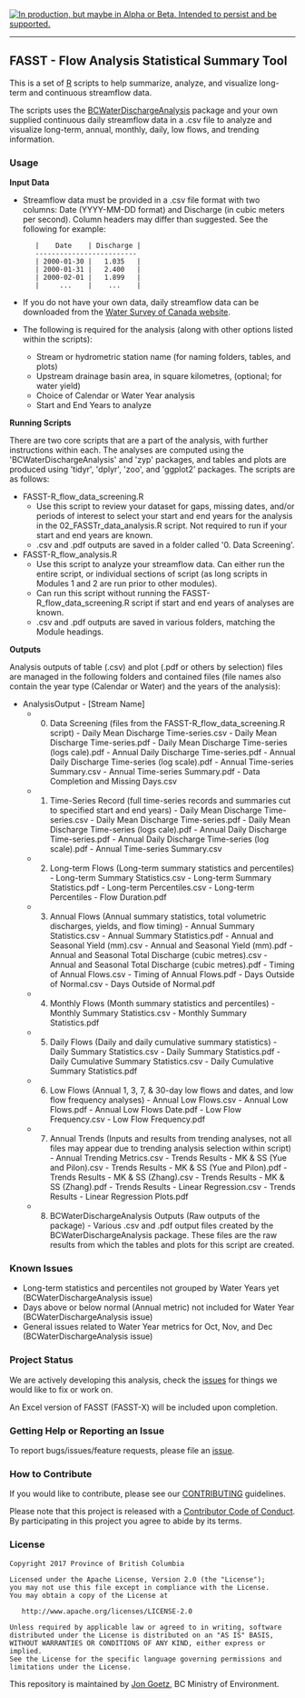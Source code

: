 <div id="devex-badge"><a rel="Exploration" href="https://github.com/BCDevExchange/docs/blob/master/discussion/projectstates.md"><img alt="In production, but maybe in Alpha or Beta. Intended to persist and be supported." style="border-width:0" src="https://assets.bcdevexchange.org/images/badges/exploration.svg" title="In production, but maybe in Alpha or Beta. Intended to persist and be supported." /></a></div>

---

## FASST - Flow Analysis Statistical Summary Tool

This is a set of [R](http://www.r-project.org) scripts to help summarize, analyze, and visualize long-term and continuous
streamflow data. 

The scripts uses the [BCWaterDischargeAnalysis](https://github.com/bcgov/BCWaterDischargeAnalysis/) package and 
your own supplied continuous daily streamflow data in a .csv file to analyze and visualize long-term, annual, monthly, daily, low flows, and trending information.


### Usage

**Input Data**

- Streamflow data must be provided in a .csv file format with two columns: Date (YYYY-MM-DD format) and Discharge (in cubic meters per second). Column headers may differ than suggested. See the following for example:

         |    Date    | Discharge |
         -------------------------
         | 2000-01-30 |   1.035   |
         | 2000-01-31 |   2.400   |
         | 2000-02-01 |   1.899   |
         |     ...    |    ...    |
                     
- If you do not have your own data, daily streamflow data can be downloaded from the 
  [Water Survey of Canada website](https://wateroffice.ec.gc.ca/search/historical_e.html).
  
- The following is required for the analysis (along with other options listed within the scripts):
    - Stream or hydrometric station name (for naming folders, tables, and plots)
    - Upstream drainage basin area, in square kilometres, (optional; for water yield)
    - Choice of Calendar or Water Year analysis
    - Start and End Years to analyze

**Running Scripts**

There are two core scripts that are a part of the analysis, with further instructions within each. The analyses are computed using the 'BCWaterDischargeAnalysis' and 'zyp' packages, and tables and plots are produced using 'tidyr', 'dplyr', 'zoo', and 'ggplot2' packages. The scripts are as follows:

- FASST-R_flow_data_screening.R
    - Use this script to review your dataset for gaps, missing dates, and/or periods of interest to select your start and end years for the analysis in the 02_FASSTr_data_analysis.R script. Not required to run if your start and end years are known.
    - .csv and .pdf outputs are saved in a folder called '0. Data Screening'.
- FASST-R_flow_analysis.R
    - Use this script to analyze your streamflow data. Can either run the entire script, or individual sections of script (as long scripts in Modules 1 and 2 are run prior to other modules).
    - Can run this script without running the FASST-R_flow_data_screening.R script if start and end years of analyses are known.
    - .csv and .pdf outputs are saved in various folders, matching the Module headings.

**Outputs**

Analysis outputs of table (.csv) and plot (.pdf or others by selection) files are managed in the following folders and contained files (file names also contain the year type (Calendar or Water) and the years of the analysis):

- AnalysisOutput - [Stream Name]
    - 0. Data Screening (files from the FASST-R_flow_data_screening.R script)
             - Daily Mean Discharge Time-series.csv
             - Daily Mean Discharge Time-series.pdf
             - Daily Mean Discharge Time-series (logs cale).pdf
             - Annual Daily Discharge Time-series.pdf
             - Annual Daily Discharge Time-series (log scale).pdf
             - Annual Time-series Summary.csv
             - Annual Time-series Summary.pdf
             - Data Completion and Missing Days.csv
    - 1. Time-Series Record (full time-series records and summaries cut to specified start and end years)
             - Daily Mean Discharge Time-series.csv
             - Daily Mean Discharge Time-series.pdf
             - Daily Mean Discharge Time-series (logs cale).pdf
             - Annual Daily Discharge Time-series.pdf
             - Annual Daily Discharge Time-series (log scale).pdf
             - Annual Time-series Summary.csv
    - 2. Long-term Flows (Long-term summary statistics and percentiles)
             - Long-term Summary Statistics.csv
             - Long-term Summary Statistics.pdf
             - Long-term Percentiles.csv
             - Long-term Percentiles - Flow Duration.pdf
    - 3. Annual Flows (Annual summary statistics, total volumetric discharges, yields, and flow timing)
             - Annual Summary Statistics.csv
             - Annual Summary Statistics.pdf
             - Annual and Seasonal Yield (mm).csv
             - Annual and Seasonal Yield (mm).pdf
             - Annual and Seasonal Total Discharge (cubic metres).csv
             - Annual and Seasonal Total Discharge (cubic metres).pdf
             - Timing of Annual Flows.csv
             - Timing of Annual Flows.pdf
             - Days Outside of Normal.csv
             - Days Outside of Normal.pdf
    - 4. Monthly Flows (Month summary statistics and percentiles)
             - Monthly Summary Statistics.csv
             - Monthly Summary Statistics.pdf
    - 5. Daily Flows (Daily and daily cumulative summary statistics)
             - Daily Summary Statistics.csv
             - Daily Summary Statistics.pdf
             - Daily Cumulative Summary Statistics.csv
             - Daily Cumulative Summary Statistics.pdf
    - 6. Low Flows (Annual 1, 3, 7, & 30-day low flows and dates, and low flow frequency analyses)
             - Annual Low Flows.csv
             - Annual Low Flows.pdf
             - Annual Low Flows Date.pdf
             - Low Flow Frequency.csv
             - Low Flow Frequency.pdf
    - 7. Annual Trends (Inputs and results from trending analyses, not all files may appear due to trending analysis selection within script)
             - Annual Trending Metrics.csv
             - Trends Results - MK & SS (Yue and Pilon).csv
             - Trends Results - MK & SS (Yue and Pilon).pdf
             - Trends Results - MK & SS (Zhang).csv
             - Trends Results - MK & SS (Zhang).pdf
             - Trends Results - Linear Regression.csv
             - Trends Results - Linear Regression Plots.pdf
    - 8. BCWaterDischargeAnalysis Outputs (Raw outputs of the package)
             - Various .csv and .pdf output files created by the BCWaterDischargeAnalysis package. These files are the raw results from which the tables and plots for this script are created.


### Known Issues
 - Long-term statistics and percentiles not grouped by Water Years yet (BCWaterDischargeAnalysis issue)
 - Days above or below normal (Annual metric) not included for Water Year (BCWaterDischargeAnalysis issue)
 - General issues related to Water Year metrics for Oct, Nov, and Dec (BCWaterDischargeAnalysis issue)


### Project Status

We are actively developing this analysis, check the 
[issues](https://github.com/bcgov/FASST/issues/) for things we would 
like to fix or work on.

An Excel version of FASST (FASST-X) will be included upon completion.

### Getting Help or Reporting an Issue

To report bugs/issues/feature requests, please file an [issue](https://github.com/bcgov/FASST/issues/).

### How to Contribute

If you would like to contribute, please see our [CONTRIBUTING](CONTRIBUTING.md) guidelines.

Please note that this project is released with a [Contributor Code of Conduct](CODE_OF_CONDUCT.md). By participating in this project you agree to abide by its terms.

### License

    Copyright 2017 Province of British Columbia

    Licensed under the Apache License, Version 2.0 (the "License");
    you may not use this file except in compliance with the License.
    You may obtain a copy of the License at 

       http://www.apache.org/licenses/LICENSE-2.0

    Unless required by applicable law or agreed to in writing, software
    distributed under the License is distributed on an "AS IS" BASIS,
    WITHOUT WARRANTIES OR CONDITIONS OF ANY KIND, either express or implied.
    See the License for the specific language governing permissions and
    limitations under the License.

This repository is maintained by [Jon Goetz](mailto:jon.goetz@gov.bc.ca), BC Ministry of Environment.


